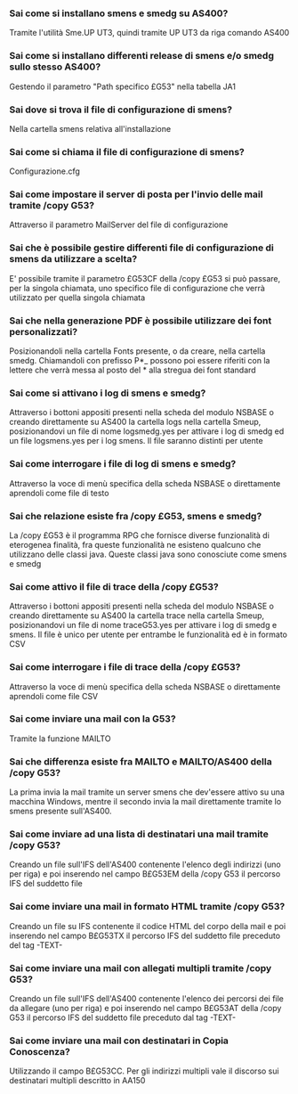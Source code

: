 ### **Sai come si installano smens e smedg su AS400?**

Tramite l'utilità Sme.UP UT3, quindi tramite UP UT3 da riga comando AS400
### **Sai come si installano differenti release di smens e/o smedg sullo stesso AS400?**

Gestendo il parametro "Path specifico £G53" nella tabella JA1
### **Sai dove si trova il file di configurazione di smens?**

Nella cartella smens relativa all'installazione
### **Sai come si chiama il file di configurazione di smens?**

Configurazione.cfg
### **Sai come impostare il server di posta per l'invio delle mail tramite /copy G53?**

Attraverso il parametro MailServer del file di configurazione
### **Sai che è possibile gestire differenti file di configurazione di smens da utilizzare a scelta?**

E' possibile tramite il parametro £G53CF della /copy £G53 si può passare, per la singola chiamata, uno specifico file di configurazione che verrà utilizzato per quella singola chiamata
### **Sai che nella generazione PDF è possibile utilizzare dei font personalizzati?**

Posizionandoli nella cartella Fonts presente, o da creare, nella cartella smedg. Chiamandoli con prefisso P\*_ possono poi essere riferiti con la lettere che verrà messa al posto del \* alla stregua dei font standard
### **Sai come si attivano i log di smens e smedg?**

Attraverso i bottoni appositi presenti nella scheda del modulo NSBASE o creando direttamente su AS400 la cartella logs nella cartella Smeup, posizionandovi un file di nome logsmedg.yes per attivare i log di smedg ed un file logsmens.yes per i log smens. Il file saranno distinti per utente
### **Sai come interrogare i file di log di smens e smedg?**

Attraverso la voce di menù specifica della scheda NSBASE o direttamente aprendoli come file di testo
### **Sai che relazione esiste fra /copy £G53, smens e smedg?**

La /copy £G53 è il programma RPG che fornisce diverse funzionalità di eterogenea finalità, fra queste funzionalità ne esisteno qualcuno che utilizzano delle classi java. Queste classi java sono conosciute come smens e smedg
### **Sai come attivo il file di trace della /copy £G53?**

Attraverso i bottoni appositi presenti nella scheda del modulo NSBASE o creando direttamente su AS400 la cartella trace nella cartella Smeup, posizionandovi un file di nome traceG53.yes per attivare i log di smedg e smens. Il file è unico per utente per entrambe le funzionalità ed è in formato CSV
### **Sai come interrogare i file di trace della /copy £G53?**

Attraverso la voce di menù specifica della scheda NSBASE o direttamente aprendoli come file CSV
### **Sai come inviare una mail con la G53?**

Tramite la funzione MAILTO
### **Sai che differenza esiste fra MAILTO e MAILTO/AS400 della /copy G53?**

La prima invia la mail tramite un server smens che dev'essere attivo su una macchina Windows, mentre il secondo invia la mail direttamente tramite lo smens presente sull'AS400.
### **Sai come inviare ad una lista di destinatari una mail tramite /copy G53?**

Creando un file sull'IFS dell'AS400 contenente l'elenco degli indirizzi (uno per riga) e poi inserendo nel campo B£G53EM della /copy G53 il percorso IFS del suddetto file
### **Sai come inviare una mail in formato HTML tramite /copy G53?**

Creando un file su IFS contenente il codice HTML del corpo della mail e poi inserendo nel campo B£G53TX il percorso IFS del suddetto file preceduto del tag -TEXT-
### **Sai come inviare una mail con allegati multipli tramite /copy G53?**

Creando un file sull'IFS dell'AS400 contenente l'elenco dei percorsi dei file da allegare (uno per riga) e poi inserendo nel campo B£G53AT della /copy G53 il percorso IFS del suddetto file preceduto dal tag -TEXT-
### **Sai come inviare una mail con destinatari in Copia Conoscenza?**

Utilizzando il campo B£G53CC. Per gli indirizzi multipli vale il discorso sui destinatari multipli descritto in AA150
